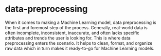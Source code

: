 # data-preprocessing
When it comes to making a Machine Learning model, data preprocessing is the first and foremost step of the process. Generally, real-world data is often incomplete, inconsistent, inaccurate, and often lacks specific attributes and trends the user is looking for. This is where data preprocessing enters the scenario. It helps to clean, format, and organize raw data which in turn makes it ready-to-go for Machine Learning models.

